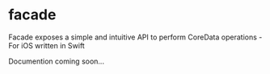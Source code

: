 # facade
Facade exposes a simple and intuitive API to perform CoreData operations - For iOS written in Swift


Documention coming soon...
